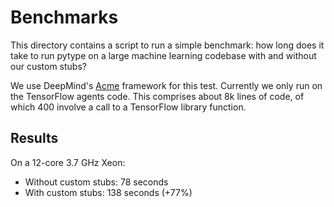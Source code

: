 # Benchmarks

This directory contains a script to run a simple benchmark:
how long does it take to run pytype on a large machine learning
codebase with and without our custom stubs?

We use DeepMind's [Acme](https://github.com/deepmind/acme) framework for this test. Currently we only run on the TensorFlow agents code.
This comprises about 8k lines of code, of which 400 involve
a call to a TensorFlow library function.


## Results

On a 12-core 3.7 GHz Xeon:

* Without custom stubs: 78 seconds
* With custom stubs: 138 seconds (+77%)
